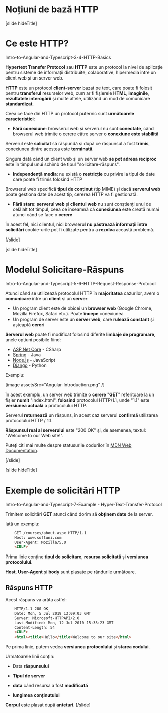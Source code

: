 # Noțiuni de bază HTTP 

[slide hideTitle]

# Ce este HTTP?

Intro-to-Angular-and-Typescript-3-4-HTTP-Basics

**Hypertext Transfer Protocol** sau **HTTP** este un protocol la nivel de aplicație pentru sisteme de informații distribuite, colaborative, hipermedia între un client web și un server web.

**HTTP** este un protocol **client-server** bazat pe text, care poate fi folosit pentru **transferul** resurselor web, cum ar fi fișierele **HTML**, **imaginile**, **rezultatele interogării** și multe altele, utilizând un mod de comunicare **standardizat**.

Ceea ce face din HTTP un protocol puternic sunt **următoarele caracteristici**:

- **Fără conexiune**: browserul web și serverul nu sunt **conectate**, când browserul web trimite o cerere către server o **conexiune este stabilită**

Serverul este **solicitat** să răspundă și după ce răspunsul a fost **trimis**, conexiunea dintre acestea este **terminată**.

Singura dată când un client web și un server web **se pot adresa reciproc** este în timpul unui schimb de tipul "solicitare-răspuns".

- **Independență media**: nu există o **restricție** cu privire la tipul de date care poate fi trimis folosind HTTP


Browserul web specifică **tipul de conținut** (tip MIME) și dacă **serverul web** poate gestiona date de acest tip, cererea HTTP va fi gestionată.

- **Fără stare**: **serverul web** și **clientul web** nu sunt conștienți unul de celălalt tot timpul, ceea ce înseamnă că **conexiunea** este creată numai atunci când se face o **cerere** 

În acest fel, nici clientul, nici browserul **nu păstrează informații între solicitări** cookie-urile pot fi utilizate pentru a **rezolva** această problemă.

[/slide]

[slide hideTitle]

# Modelul Solicitare-Răspuns

Intro-to-Angular-and-Typescript-5-6-HTTP-Request-Response-Protocol

Atunci când se utilizează protocolul HTTP în **majoritatea** cazurilor, avem o **comunicare** între un **client** și un **server**:

- Un program client este de obicei un **browser web** (Google Chrome, Mozilla Firefox, Safari etc.). Poate **începe** conexiunea
- Un program de server este un **server web**, care **rulează constant** și așteaptă **cereri**

**Serverul web** poate fi modificat folosind diferite **limbaje de programare**, unele opțiuni posibile fiind:
   - [ASP.Net Core](https://dotnet.microsoft.com/learn/aspnet/what-is-aspnet-core) - CSharp
   - [Spring](https://spring.io/) - Java
   - [Node.js](https://nodejs.org/en/about/) - JavaScript
   - [Django](https://www.djangoproject.com/) - Python

Exemplu:

[image assetsSrc="Angular-Introduction.png" /]

În acest exemplu, un server web trimite o **cerere** "**GET**" referitoare la un fișier **numit** "index.html", **folosind** protocolul HTTP/1.1, unde "1.1" este **versiunea actuală** a protocolului HTTP.

Serverul **returnează** un răspuns, în acest caz serverul **confirmă** utilizarea protocolului HTTP / 1.1.

**Răspunsul real al serverului** este "200 OK" și, de asemenea, textul: "Welcome to our Web site!".

Puteți citi mai multe despre statusurile codurilor în [MDN Web Documentation](https://developer.mozilla.org/en-US/docs/Web/HTTP/Status).

[/slide]

[slide hideTitle]

# Exemple de solicitări HTTP

Intro-to-Angular-and-Typescript-7-Example - Hyper-Text-Transfer-Protocol

Trimitem solicitări **GET** atunci când dorim să **obținem date** de la server.

Iată un exemplu:

```html
    GET /courses/about.aspx HTTP/1.1
    Host: www.softuni.com
    User-Agent: Mozilla/5.0
    <CRLF>
```

Prima linie conține **tipul de solicitare**, **resursa solicitată** și **versiunea protocolului**.

**Host**, **User-Agent** și **body** sunt plasate pe rândurile următoare.

## Răspuns HTTP 

Acest răspuns va arăta astfel:

```html
    HTTP/1.1 200 OK
    Date: Mon, 5 Jul 2019 13:09:03 GMT
    Server: Microsoft-HTTPAPI/2.0
    Last-Modified: Mon, 12 Jul 2010 15:33:23 GMT
    Content-Length: 54
    <CRLF>
    <html><title>Hello</title>Welcome to our site</html>
```

Pe prima linie, putem vedea **versiunea protocolului** și **starea codului**.

Următoarele linii conțin:

- Data **răspunsului**

- **Tipul de server**

- **data** când resursa a fost **modificată**

- **lungimea** **conținutului**

**Corpul** este plasat după **anteturi**.
[/slide]
